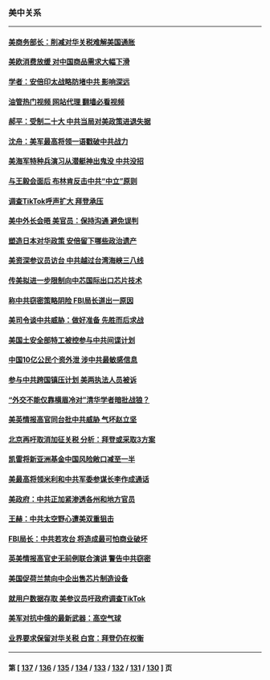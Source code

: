 ### 美中关系
---
#### [美商务部长：削减对华关税难解美国通胀](../../pages/nf1412576/n13778090.md?07111645) 
#### [美欧消费放缓 对中国商品需求大幅下滑](../../pages/nf1412576/n13778291.md?07111645) 
#### [学者：安倍印太战略防堵中共 影响深远](../../pages/nf1412576/n13777992.md?07111645) 
#### [油管热门视频 网站代理 翻墙必看视频](http://209.222.30.114:81/youtube.html?07111645)
#### [郝平：受制二十大 中共当局对美政策进退失据](../../pages/nf1412576/n13777900.md?07111645) 
#### [沈舟：美军最高将领一语戳破中共战力](../../pages/nf1412576/n13777387.md?07111645) 
#### [美海军特种兵演习从潜艇神出鬼没 中共没招](../../pages/nf1412576/n13771776.md?07111645) 
#### [与王毅会面后 布林肯反击中共“中立”原则](../../pages/nf1412576/n13777225.md?07111645) 
#### [调查TikTok呼声扩大 拜登承压](../../pages/nf1412576/n13777106.md?07111645) 
#### [美中外长会晤 美官员：保持沟通 避免误判](../../pages/nf1412576/n13776804.md?07111645) 
#### [塑造日本对华政策 安倍留下哪些政治遗产](../../pages/nf1412576/n13776740.md?07111645) 
#### [美资深参议员访台 中共越过台湾海峡三八线](../../pages/nf1412576/n13776415.md?07111645) 
#### [传美拟进一步限制向中芯国际出口芯片技术](../../pages/nf1412576/n13776630.md?07111645) 
#### [称中共窃密策略阴险 FBI局长道出一原因](../../pages/nf1412576/n13775989.md?07111645) 
#### [美司令谈中共威胁：做好准备 先胜而后求战](../../pages/nf1412576/n13776303.md?07111645) 
#### [美国土安全部特工被控参与中共间谍计划](../../pages/nf1412576/n13776011.md?07111645) 
#### [中国10亿公民个资外泄 涉中共最敏感信息](../../pages/nf1412576/n13775953.md?07111645) 
#### [参与中共跨国镇压计划 美两执法人员被诉](../../pages/nf1412576/n13775954.md?07111645) 
#### [“外交不能仅靠横眉冷对”清华学者暗批战狼？](../../pages/nf1412576/n13775921.md?07111645) 
#### [美英情报高官同台批中共威胁 气坏赵立坚](../../pages/nf1412576/n13775893.md?07111645) 
#### [北京再吁取消加征关税 分析：拜登或采取3方案](../../pages/nf1412576/n13775620.md?07111645) 
#### [凯雷将新亚洲基金中国风险敞口减至一半](../../pages/nf1412576/n13775841.md?07111645) 
#### [美最高将领米利和中共军委参谋长李作成通话](../../pages/nf1412576/n13775801.md?07111645) 
#### [美政府：中共正加紧渗透各州和地方官员](../../pages/nf1412576/n13775749.md?07111645) 
#### [王赫：中共太空野心遭美双重狙击](../../pages/nf1412576/n13775452.md?07111645) 
#### [FBI局长：中共若攻台 将造成最可怕商业破坏](../../pages/nf1412576/n13775202.md?07111645) 
#### [英美情报高官史无前例联合演讲 警告中共窃密](../../pages/nf1412576/n13775046.md?07111645) 
#### [美国促荷兰禁向中企出售芯片制造设备](../../pages/nf1412576/n13774751.md?07111645) 
#### [就用户数据存取 美参议员吁政府调查TikTok](../../pages/nf1412576/n13774633.md?07111645) 
#### [美军对抗中俄的最新武器：高空气球](../../pages/nf1412576/n13774355.md?07111645) 
#### [业界要求保留对华关税 白宫：拜登仍在权衡](../../pages/nf1412576/n13774479.md?07111645) 

---
#### 第 [ [137](./137.md?07111645) / [136](./136.md?07111645) / [135](./135.md?07111645) / [134](./134.md?07111645) / [133](./133.md?07111645) / [132](./132.md?07111645) / [131](./131.md?07111645) / [130](./130.md?07111645) ] 页
